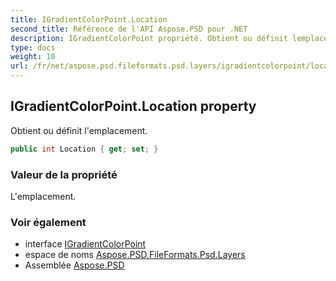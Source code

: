 ```yaml
---
title: IGradientColorPoint.Location
second_title: Référence de l'API Aspose.PSD pour .NET
description: IGradientColorPoint propriété. Obtient ou définit lemplacement.
type: docs
weight: 10
url: /fr/net/aspose.psd.fileformats.psd.layers/igradientcolorpoint/location/
---
```

## IGradientColorPoint.Location property

Obtient ou définit l'emplacement.

```csharp
public int Location { get; set; }
```

### Valeur de la propriété

L'emplacement.

### Voir également

* interface [IGradientColorPoint](../)
* espace de noms [Aspose.PSD.FileFormats.Psd.Layers](../../igradientcolorpoint/)
* Assemblée [Aspose.PSD](../../../)


